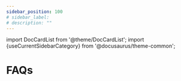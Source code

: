 ```yaml
---
sidebar_position: 100
# sidebar_label: 
# description: ""
---
```


import DocCardList from '@theme/DocCardList';
import {useCurrentSidebarCategory} from '@docusaurus/theme-common';

# FAQs

<DocCardList items={useCurrentSidebarCategory().items}/>
